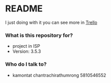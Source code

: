 # README #

I just doing with it
you can see more in [Trello](https://trello.com/b/1y9SXOec)

### What is this repository for? ###

* project in ISP
* Version: 3.5.3

### Who do I talk to? ###

* kamontat chantrachirathumrong 5810546552
